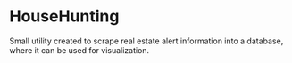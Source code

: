 # HouseHunting
Small utility created to scrape real estate alert information into a database, where it can be used for visualization.
